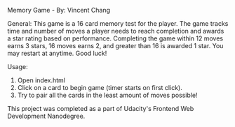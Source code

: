 Memory Game - By: Vincent Chang

General:
This game is a 16 card memory test for the player. The game tracks time and number of moves a player needs to reach completion and awards a star rating based on performance.
Completing the game within 12 moves earns 3 stars, 16 moves earns 2, and greater than 16 is awarded 1 star. You may restart at anytime. Good luck!

Usage:
1. Open index.html
2. Click on a card to begin game (timer starts on first click).
3. Try to pair all the cards in the least amount of moves possible!

This project was completed as a part of Udacity's Frontend Web Development Nanodegree.

